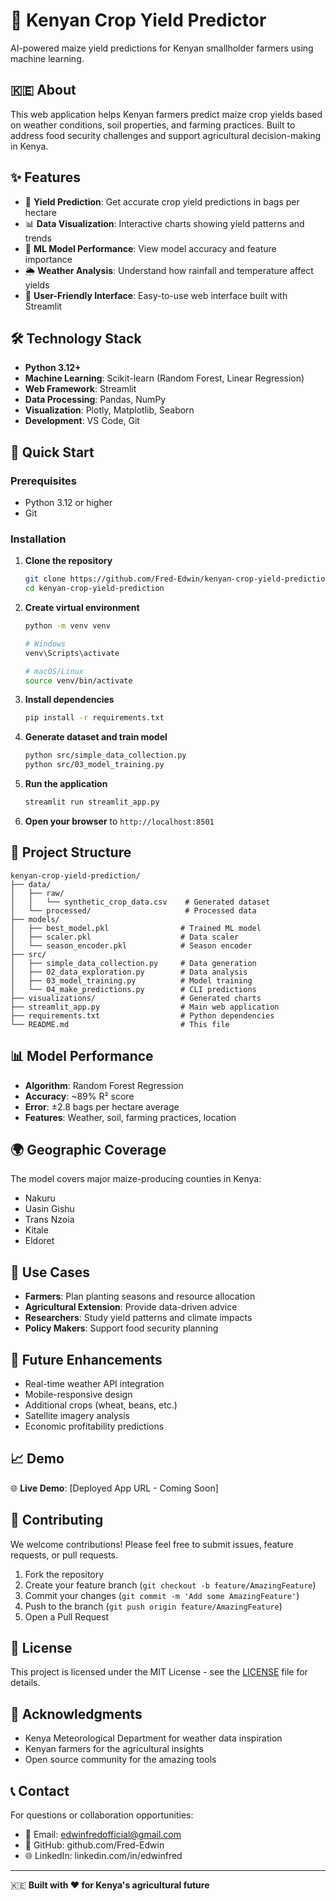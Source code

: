 # 🌾 Kenyan Crop Yield Predictor

AI-powered maize yield predictions for Kenyan smallholder farmers using machine learning.

## 🇰🇪 About

This web application helps Kenyan farmers predict maize crop yields based on weather conditions, soil properties, and farming practices. Built to address food security challenges and support agricultural decision-making in Kenya.



## ✨ Features

- 🎯 **Yield Prediction**: Get accurate crop yield predictions in bags per hectare
- 📊 **Data Visualization**: Interactive charts showing yield patterns and trends
- 🤖 **ML Model Performance**: View model accuracy and feature importance
- 🌦️ **Weather Analysis**: Understand how rainfall and temperature affect yields
- 📱 **User-Friendly Interface**: Easy-to-use web interface built with Streamlit

## 🛠️ Technology Stack

- **Python 3.12+**
- **Machine Learning**: Scikit-learn (Random Forest, Linear Regression)
- **Web Framework**: Streamlit
- **Data Processing**: Pandas, NumPy
- **Visualization**: Plotly, Matplotlib, Seaborn
- **Development**: VS Code, Git

## 🚀 Quick Start

### Prerequisites
- Python 3.12 or higher
- Git

### Installation

1. **Clone the repository**
   ```bash
   git clone https://github.com/Fred-Edwin/kenyan-crop-yield-prediction.git
   cd kenyan-crop-yield-prediction
   ```

2. **Create virtual environment**
   ```bash
   python -m venv venv
   
   # Windows
   venv\Scripts\activate
   
   # macOS/Linux
   source venv/bin/activate
   ```

3. **Install dependencies**
   ```bash
   pip install -r requirements.txt
   ```

4. **Generate dataset and train model**
   ```bash
   python src/simple_data_collection.py
   python src/03_model_training.py
   ```

5. **Run the application**
   ```bash
   streamlit run streamlit_app.py
   ```

6. **Open your browser** to `http://localhost:8501`

## 📁 Project Structure

```
kenyan-crop-yield-prediction/
├── data/
│   ├── raw/
│   │   └── synthetic_crop_data.csv    # Generated dataset
│   └── processed/                     # Processed data
├── models/
│   ├── best_model.pkl                # Trained ML model
│   ├── scaler.pkl                    # Data scaler
│   └── season_encoder.pkl            # Season encoder
├── src/
│   ├── simple_data_collection.py     # Data generation
│   ├── 02_data_exploration.py        # Data analysis
│   ├── 03_model_training.py          # Model training
│   └── 04_make_predictions.py        # CLI predictions
├── visualizations/                   # Generated charts
├── streamlit_app.py                  # Main web application
├── requirements.txt                  # Python dependencies
└── README.md                         # This file
```

## 📊 Model Performance

- **Algorithm**: Random Forest Regression
- **Accuracy**: ~89% R² score
- **Error**: ±2.8 bags per hectare average
- **Features**: Weather, soil, farming practices, location

## 🌍 Geographic Coverage

The model covers major maize-producing counties in Kenya:
- Nakuru
- Uasin Gishu  
- Trans Nzoia
- Kitale
- Eldoret

## 🎯 Use Cases

- **Farmers**: Plan planting seasons and resource allocation
- **Agricultural Extension**: Provide data-driven advice
- **Researchers**: Study yield patterns and climate impacts
- **Policy Makers**: Support food security planning

## 🔮 Future Enhancements

- Real-time weather API integration
- Mobile-responsive design
- Additional crops (wheat, beans, etc.)
- Satellite imagery analysis
- Economic profitability predictions

## 📈 Demo

🌐 **Live Demo**: [Deployed App URL - Coming Soon]

## 🤝 Contributing

We welcome contributions! Please feel free to submit issues, feature requests, or pull requests.

1. Fork the repository
2. Create your feature branch (`git checkout -b feature/AmazingFeature`)
3. Commit your changes (`git commit -m 'Add some AmazingFeature'`)
4. Push to the branch (`git push origin feature/AmazingFeature`)
5. Open a Pull Request

## 📝 License

This project is licensed under the MIT License - see the [LICENSE](LICENSE) file for details.

## 🙏 Acknowledgments

- Kenya Meteorological Department for weather data inspiration
- Kenyan farmers for the agricultural insights
- Open source community for the amazing tools

## 📞 Contact 

For questions or collaboration opportunities:
- 📧 Email: edwinfredofficial@gmail.com
- 🐙 GitHub: github.com/Fred-Edwin
- 🌐 LinkedIn: linkedin.com/in/edwinfred
---

🇰🇪 **Built with ❤️ for Kenya's agricultural future**